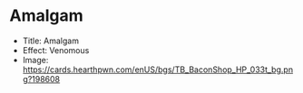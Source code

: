 # Amalgam
- Title:  Amalgam
- Effect:  Venomous
- Image:  https://cards.hearthpwn.com/enUS/bgs/TB_BaconShop_HP_033t_bg.png?198608
